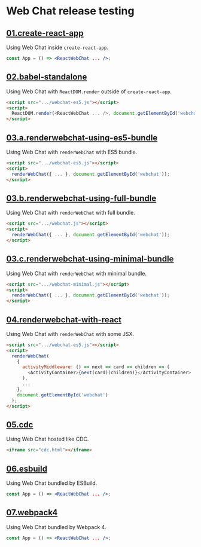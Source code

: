# Web Chat release testing

## [01.create-react-app](/WebChat-release-testing/01.create-react-app/index.html)

Using Web Chat inside `create-react-app`.

```jsx
const App = () => <ReactWebChat ... />;
```

## [02.babel-standalone](02.babel-standalone/index.html)

Using Web Chat with `ReactDOM.render` outside of `create-react-app`.

```html
<script src=".../webchat-es5.js"></script>
<script>
  ReactDOM.render(<ReactWebChat ... />, document.getElementById('webchat'));
</script>
```

## [03.a.renderwebchat-using-es5-bundle](03.a.renderwebchat-using-es5-bundle/index.html)

Using Web Chat with `renderWebChat` with ES5 bundle.

```html
<script src=".../webchat-es5.js"></script>
<script>
  renderWebChat({ ... }, document.getElementById('webchat'));
</script>
```

## [03.b.renderwebchat-using-full-bundle](03.b.renderwebchat-using-full-bundle/index.html)

Using Web Chat with `renderWebChat` with full bundle.

```html
<script src=".../webchat.js"></script>
<script>
  renderWebChat({ ... }, document.getElementById('webchat'));
</script>
```

## [03.c.renderwebchat-using-minimal-bundle](03.c.renderwebchat-using-minimal-bundle/index.html)

Using Web Chat with `renderWebChat` with minimal bundle.

```html
<script src=".../webchat-minimal.js"></script>
<script>
  renderWebChat({ ... }, document.getElementById('webchat'));
</script>
```

## [04.renderwebchat-with-react](04.renderwebchat-with-react/index.html)

Using Web Chat with `renderWebChat` with some JSX.

```html
<script src=".../webchat-es5.js"></script>
<script>
  renderWebChat(
    {
      activityMiddleware: () => next => card => children => (
        <ActivityContainer>{next(card)(children)}</ActivityContainer>
      ),
      ...
    },
    document.getElementById('webchat')
  );
</script>
```

## [05.cdc](05.cdc/index.html)

Using Web Chat hosted like CDC.

```html
<iframe src="cdc.html"></iframe>
```

## [06.esbuild](/WebChat-release-testing/06.esbuild/index.html)

Using Web Chat bundled by ESBuild.

```jsx
const App = () => <ReactWebChat ... />;
```

## [07.webpack4](/WebChat-release-testing/07.webpack4/index.html)

Using Web Chat bundled by Webpack 4.

```jsx
const App = () => <ReactWebChat ... />;
```
